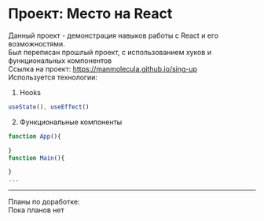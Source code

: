 # Проект: Место на React

Данный проект - демонстрация навыков работы с React и его возможностями.\
Был переписан прошлый проект, с использованием хуков и функциональных компонентов \
Ссылка на проект: https://manmolecula.github.io/sing-up \
Используется технологии:
1. Hooks
```jsx
useState(), useEffect()
```
2. Функциональные компоненты
```jsx
function App(){

}
function Main(){

}
...
```
------------------------------------------------------------------------
Планы по доработке:\
Пока планов нет
